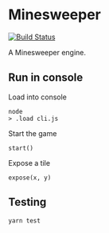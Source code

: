 # Minesweeper

[![Build Status](https://travis-ci.org/rimian/minesweeper.svg?branch=master)](https://travis-ci.org/rimian/minesweeper)

A Minesweeper engine.

## Run in console

Load into console
```
node
> .load cli.js
```

Start the game
```
start()
```

Expose a tile
```
expose(x, y)
```

## Testing

`yarn test`
